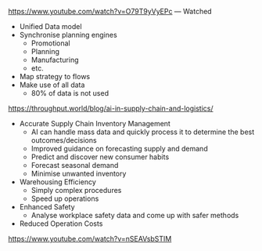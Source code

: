 https://www.youtube.com/watch?v=O79T9yVyEPc — Watched
- Unified Data model
- Synchronise planning engines
	- Promotional
	- Planning
	- Manufacturing
	- etc.
- Map strategy to flows
- Make use of all data
	- 80% of data is not used

https://throughput.world/blog/ai-in-supply-chain-and-logistics/
- Accurate Supply Chain Inventory Management
	- AI can handle mass data and quickly process it to determine the best outcomes/decisions
	- Improved guidance on forecasting supply and demand
	- Predict and discover new consumer habits
	- Forecast seasonal demand
	- Minimise unwanted inventory
- Warehousing Efficiency
	- Simply complex procedures
	- Speed up operations
- Enhanced Safety
	- Analyse workplace safety data and come up with safer methods
- Reduced Operation Costs

https://www.youtube.com/watch?v=nSEAVsbSTIM



